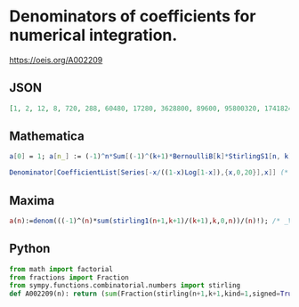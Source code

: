 # Denominators of coefficients for numerical integration\.
https://oeis.org/A002209
## JSON
```JSON
[1, 2, 12, 8, 720, 288, 60480, 17280, 3628800, 89600, 95800320, 17418240, 2615348736000, 402361344000, 4483454976000, 98402304, 32011868528640000, 342372925440000, 51090942171709440000, 5377993912811520000, 33720021833328230400000]
```
## Mathematica
```Mathematica
a[0] = 1; a[n_] := (-1)^n*Sum[(-1)^(k+1)*BernoulliB[k]*StirlingS1[n, k]/k, {k, 1, n}]/(n-1)!; Table[a[n], {n, 0, 20}] // Denominator (* _Jean-François Alcover_, Sep 27 2012, after Rudi Huysmans's formula for A002208 *)
```
```Mathematica
Denominator[CoefficientList[Series[-x/((1-x)Log[1-x]),{x,0,20}],x]] (* _Harvey P. Dale_, Feb 01 2013 *)
```
## Maxima
```Maxima
a(n):=denom(((-1)^(n)*sum(stirling1(n+1,k+1)/(k+1),k,0,n))/(n)!); /* _Vladimir Kruchinin_, Oct 12 2016 */
```
## Python
```Python
from math import factorial
from fractions import Fraction
from sympy.functions.combinatorial.numbers import stirling
def A002209(n): return (sum(Fraction(stirling(n+1,k+1,kind=1,signed=True),k+1) for k in range(n+1))/factorial(n)).denominator # _Chai Wah Wu_, Jul 09 2023
```
